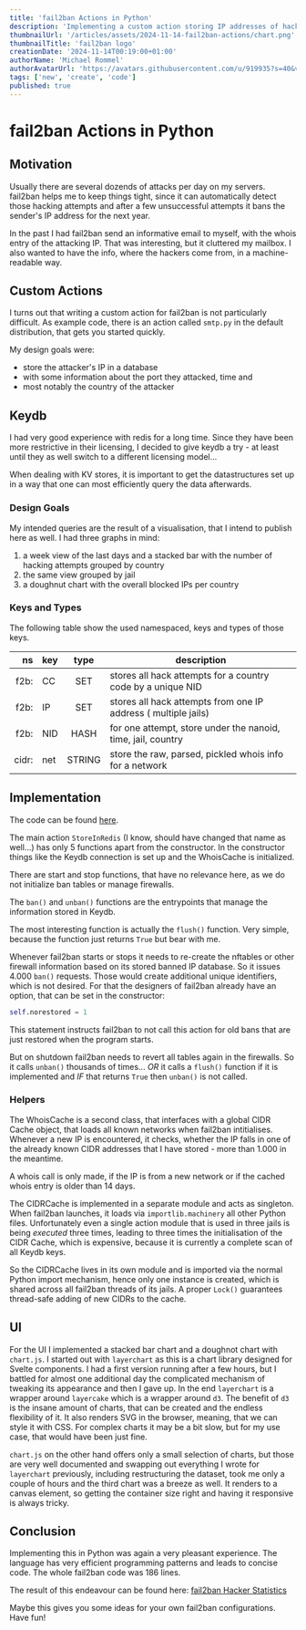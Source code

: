 ```yaml
---
title: 'fail2ban Actions in Python'
description: 'Implementing a custom action storing IP addresses of hacking attempts in keydb'
thumbnailUrl: '/articles/assets/2024-11-14-fail2ban-actions/chart.png'
thumbnailTitle: 'fail2ban logo'
creationDate: '2024-11-14T00:19:00+01:00'
authorName: 'Michael Rommel'
authorAvatarUrl: 'https://avatars.githubusercontent.com/u/919935?s=40&v=4'
tags: ['new', 'create', 'code']
published: true
---
```


# fail2ban Actions in Python

## Motivation

Usually there are several dozends of attacks per day on my servers. fail2ban helps me to 
keep things tight, since it can automatically detect those hacking attempts
and after a few unsuccessful attempts it bans the sender's IP address for
the next year.

In the past I had fail2ban send an informative email to myself, with the
whois entry of the attacking IP. That was interesting, but it cluttered my
mailbox. I also wanted to have the info, where the hackers come from, in a
machine-readable way.

## Custom Actions

I turns out that writing a custom action for fail2ban is not particularly
difficult. As example code, there is an action called `smtp.py` in the
default distribution, that gets you started quickly.

My design goals were:

- store the attacker's IP in a database
- with some information about the port they attacked, time and
- most notably the country of the attacker

## Keydb

I had very good experience with redis for a long time. Since they have been
more restrictive in their licensing, I decided to give keydb a try - at
least until they as well switch to a different licensing model...

When dealing with KV stores, it is important to get the datastructures set
up in a way that one can most efficiently query the data afterwards.

### Design Goals

My intended queries are the result of a visualisation, that I intend to
publish here as well. I had three graphs in mind:

1. a week view of the last days and a stacked bar with the number of
   hacking attempts grouped by country
1. the same view grouped by jail
1. a doughnut chart with the overall blocked IPs per country

### Keys and Types

The following table show the used namespaced, keys and types of those keys.

| ns  | key | type   | description                                                    |
|----:|:----|:------:|----------------------------------------------------------------|
|f2b: | CC  | SET    | stores all hack attempts for a country code by a unique NID    |
|f2b: | IP  | SET    | stores all hack attempts from one IP address ( multiple jails) |
|f2b: | NID | HASH   | for one attempt, store under the nanoid, time, jail, country   |
|cidr:| net | STRING | store the raw, parsed, pickled whois info for a network        |

## Implementation

The code can be found [here](https://github.com/michaelrommel/fail2ban-action).

The main action `StoreInRedis` (I know, should have changed that name as
well...) has only 5 functions apart from the constructor. In the
constructor things like the Keydb connection is set up and the WhoisCache
is initialized.

There are start and stop functions, that have no relevance here, as we do
not initialize ban tables or manage firewalls.

The `ban()` and `unban()` functions are the entrypoints that manage the
information stored in Keydb.

The most interesting function is actually the `flush()` function. Very
simple, because the function just returns `True` but bear with me.

Whenever fail2ban starts or stops it needs to re-create the nftables or
other firewall information based on its stored banned IP database. So it
issues 4.000 `ban()` requests. Those would create additional unique
identifiers, which is not desired. For that the designers of fail2ban
already have an option, that can be set in the constructor:

```python
self.norestored = 1
```

This statement instructs fail2ban to not call this action for old bans that
are just restored when the program starts.

But on shutdown fail2ban needs to revert all tables again in the firewalls.
So it calls `unban()` thousands of times... _OR_ it calls a `flush()`
function if it is implemented and _IF_ that returns `True` then `unban()`
is not called.

### Helpers

The WhoisCache is a second class, that interfaces with a global CIDR Cache
object, that loads all known networks when fail2ban intitialises. Whenever
a new IP is encountered, it checks, whether the IP falls in one of the
already known CIDR addresses that I have stored - more than 1.000 in the
meantime.

A whois call is only made, if the IP is from a new network or if the cached
whois entry is older than 14 days.

The CIDRCache is implemented in a separate module and acts as singleton.
When fail2ban launches, it loads via `importlib.machinery` all other Python
files. Unfortunately even a single action module that is used in three
jails is being _executed_ three times, leading to three times the
initialisation of the CIDR Cache, which is expensive, because it is
currently a complete scan of all Keydb keys.

So the CIDRCache lives in its own module and is imported via the normal
Python import mechanism, hence only one instance is created, which is
shared across all fail2ban threads of its jails. A proper `Lock()`
guarantees thread-safe adding of new CIDRs to the cache.

## UI

For the UI I implemented a stacked bar chart and a doughnot chart with 
`chart.js`. I started out with `layerchart` as this is a chart library 
designed for Svelte components. I had a first version running after a few
hours, but I battled for almost one additional day the complicated mechanism
of tweaking its appearance and then I gave up. In the end `layerchart` is a
wrapper around `layercake` which is a wrapper around `d3`. The benefit of
`d3` is the insane amount of charts, that can be created and the endless
flexibility of it. It also renders SVG in the browser, meaning, that we can
style it with CSS. For complex charts it may be a bit slow, but for my use
case, that would have been just fine.

`chart.js` on the other hand offers only a small selection of charts, but
those are very well documented and swapping out everything I wrote for
`layerchart` previously, including restructuring the dataset, took me only
a couple of hours and the third chart was a breeze as well. It renders to a
canvas element, so getting the container size right and having it
responsive is always tricky.

## Conclusion

Implementing this in Python was again a very pleasant experience. The
language has very efficient programming patterns and leads to concise code.
The whole fail2ban code was 186 lines.

The result of this endeavour can be found here: [fail2ban Hacker
Statistics](/create/2024-11-14-fail2ban-charts)

Maybe this gives you some ideas for your own fail2ban configurations. Have
fun!


